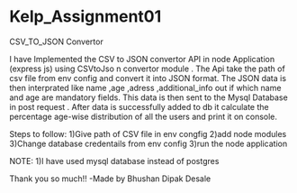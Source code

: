 # Kelp_Assignment01
CSV_TO_JSON  Convertor

I have Implemented the CSV to JSON convertor API in node Application (express js) using CSVtoJso n convertor module . The Api take the path of csv file from env config and convert it into JSON format.
The JSON data is then interprated like name ,age ,adress ,additional_info  out if which name and age are mandatory fields. This data is then sent to the Mysql Database in post request .
After data is successfully added to db it calculate the percentage age-wise distribution of all the users and print it on console.

Steps to follow:
1)Give path of CSV file in env congfig
2)add node modules
3)Change database credentails from env config 
3)run the node application 


NOTE:
1)I have used mysql database instead of postgres

Thank you so much!!
-Made by Bhushan Dipak Desale
